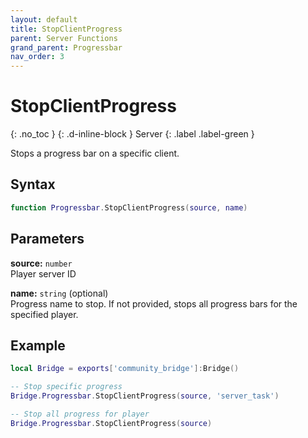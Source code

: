 ```yaml
---
layout: default
title: StopClientProgress
parent: Server Functions
grand_parent: Progressbar
nav_order: 3
---
```


# StopClientProgress
{: .no_toc }
{: .d-inline-block }
Server
{: .label .label-green }

Stops a progress bar on a specific client.

## Syntax

```lua
function Progressbar.StopClientProgress(source, name)
```

## Parameters

**source:** `number`  
Player server ID

**name:** `string` (optional)  
Progress name to stop. If not provided, stops all progress bars for the specified player.

## Example

```lua
local Bridge = exports['community_bridge']:Bridge()

-- Stop specific progress
Bridge.Progressbar.StopClientProgress(source, 'server_task')

-- Stop all progress for player
Bridge.Progressbar.StopClientProgress(source)
```
